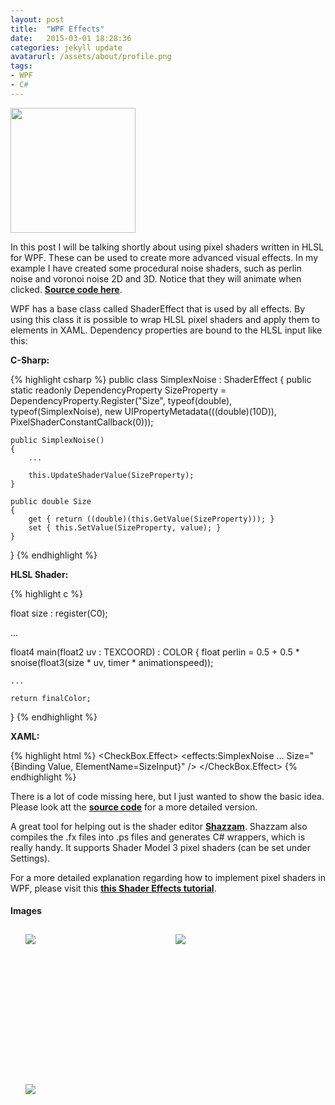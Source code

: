 ```yaml
---
layout: post
title:  "WPF Effects"
date:   2015-03-01 18:28:36
categories: jekyll update
avatarurl: /assets/about/profile.png
tags:
- WPF
- C#
---
```


<img src="{{ site.baseurl }}/assets/portfolio/wpfeffect/all4.png" height="200px"/> 

In this post I will be talking shortly about using pixel shaders written in HLSL for WPF. These can be used to create more advanced visual effects. In my example I have created some procedural noise shaders, such as perlin noise and voronoi noise 2D and 3D. Notice that they will animate when clicked. **[Source code here][GitHubLink]**.

WPF has a base class called ShaderEffect that is used by all effects. By using this class it is possible to wrap HLSL pixel shaders and apply them to elements in XAML. Dependency properties are bound to the HLSL input like this:

**C-Sharp:**

{% highlight csharp %}
public class SimplexNoise : ShaderEffect
{
	public static readonly DependencyProperty SizeProperty = DependencyProperty.Register("Size", typeof(double), typeof(SimplexNoise), new UIPropertyMetadata(((double)(10D)), PixelShaderConstantCallback(0)));

	public SimplexNoise()
	{
	    ...
	    
	    this.UpdateShaderValue(SizeProperty);
	}

	public double Size
	{
	    get { return ((double)(this.GetValue(SizeProperty))); }
	    set { this.SetValue(SizeProperty, value); }
	}
}
{% endhighlight %}

**HLSL Shader:**

{% highlight c %}

float size : register(C0);

...

float4 main(float2 uv : TEXCOORD) : COLOR
{
	float perlin = 0.5 + 0.5 * snoise(float3(size * uv, timer * animationspeed));

	...

  	return finalColor;
}
{% endhighlight %}

**XAML:**

{% highlight html %}
<CheckBox.Effect>
    <effects:SimplexNoise 
	    ...
	    Size="{Binding Value, ElementName=SizeInput}"
    />
</CheckBox.Effect>
{% endhighlight %}

There is a lot of code missing here, but I just wanted to show the basic idea. Please look att the **[source code][GitHubLink]** for a more detailed version.

A great tool for helping out is the shader editor **[Shazzam][shazzam]**. Shazzam also compiles the .fx files into .ps files and generates C# wrappers, which is really handy. It supports Shader Model 3 pixel shaders (can be set under Settings). 

For a more detailed explanation regarding how to implement pixel shaders in WPF, please visit this **[this Shader Effects tutorial][ShaderEffectTutorial]**.

#### Images ####

<style>
	ul#menu li {
		float: left;
	    display:inline;
	    margin: 10px 10px 0 0;
	}
	ul#menu {
		margin: 0 0 0 0;
	}
	div.img li {
		height: 230px;
		width: 230px;
		overflow: hidden;
	}

	div.img img {
		max-height: 100%;
		max-width: 100%;
	}
</style>

<div class="img">
	<ul id="menu">
		<li><a href="{{ site.baseurl }}/assets/portfolio/wpfeffect/simplexnoise.png">
			<img src="{{ site.baseurl }}/assets/portfolio/wpfeffect/simplexnoise.png"/>
		</a>
		</li>
		  	<li><a href="{{ site.baseurl }}/assets/portfolio/wpfeffect/voronoirings.png">
			<img src="{{ site.baseurl }}/assets/portfolio/wpfeffect/voronoirings.png"/>
		</a>
		</li>
		</li>
		  	<li><a href="{{ site.baseurl }}/assets/portfolio/wpfeffect/voronoi3dcellular.png">
			<img src="{{ site.baseurl }}/assets/portfolio/wpfeffect/voronoi3dcellular.png"/>
		</a>
		</li>
	</ul>

		<ul id="menu">
		<li><a href="{{ site.baseurl }}/assets/portfolio/wpfeffect/simplexnoise_button.png">
			<img src="{{ site.baseurl }}/assets/portfolio/wpfeffect/simplexnoise_button.png"/>
		</a>
		</li>
		  	<li><a href="{{ site.baseurl }}/assets/portfolio/wpfeffect/voronoi2d.png">
			<img src="{{ site.baseurl }}/assets/portfolio/wpfeffect/voronoi2d.png"/>
		</a>
		</li>
		</li>
		  	<li><a href="{{ site.baseurl }}/assets/portfolio/wpfeffect/application.png">
			<img src="{{ site.baseurl }}/assets/portfolio/wpfeffect/application.png"/>
		</a>
		</li>
	</ul>
</div>

[GitHubLink]:      https://github.com/andersnord/wpfeffects
[shazzam]:	http://shazzam.software.informer.com/1.4/
[ShaderEffectTutorial]: http://www.codeproject.com/Articles/71617/Getting-Started-with-Shader-Effects-in-WPF
